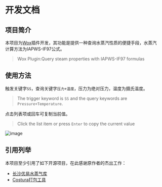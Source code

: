 # 开发文档

## 项目简介

本项目为[Wox](https://github.com/Wox-launcher/Wox)插件开发，其功能是提供一种查询水蒸汽性质的便捷手段，水蒸汽计算方法为IAPWS-IF97公式。

> Wox Plugin:Query steam properties with IAPWS-IF97 formulas

## 使用方法

触发关键字`SS`，查询关键字`压力+温度`，压力为绝对压力，温度为摄氏温度。

> The trigger keyword is `SS` and the query keywords are `Pressure+Temperature`.

点击列表项或回车可复制当前值。

> Click the list item or press `Enter` to copy the current value


![image](https://raw.githubusercontent.com/lim42snec/Wox.Plugin.SteamTable/master/%E4%BD%BF%E7%94%A8%E6%96%B9%E6%B3%95.gif)

## 引用列举

本项目至少引用了如下开源项目，在此感谢原作者的杰出工作：

-  [长沙优易水蒸气库](https://github.com/uesoft/UEWASPMobile)
- [Costura打包工具](https://github.com/Fody/Costura)

